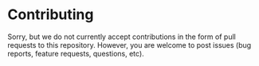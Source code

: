 <!--
Copyright (C) 2020-2024 Mitsubishi Electric Research Laboratories (MERL)
SPDX-License-Identifier: AGPL-3.0-or-later
-->

# Contributing

Sorry, but we do not currently accept contributions in the form of pull requests to this repository. However, you are
welcome to post issues (bug reports, feature requests, questions, etc).
